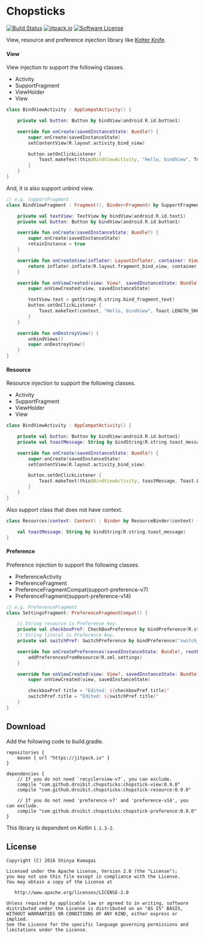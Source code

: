 # Chopsticks

[![Build Status](https://travis-ci.org/droibit/chopsticks.svg?branch=develop)](https://travis-ci.org/droibit/chopsticks) [![jitpack.io](https://jitpack.io/v/droibit/chopsticks.svg)](https://jitpack.io/#droibit/chopsticks) [![Software License](https://img.shields.io/badge/license-Apache%202.0-brightgreen.svg)](https://github.com/droibit/chopstics/blob/develop/LICENSE)

View, resource and preference injection library like [Kotter Knife](https://github.com/JakeWharton/kotterknife).

#### View

View injection to support the following classes.

* Activity
* SupportFragment
* ViewHolder
* View

```kotlin
class BindViewActivity : AppCompatActivity() {

    private val button: Button by bindView(android.R.id.button1)

    override fun onCreate(savedInstanceState: Bundle?) {
        super.onCreate(savedInstanceState)
        setContentView(R.layout.activity_bind_view)

        button.setOnClickListener {
            Toast.makeText(this@BindViewActivity, "Hello, bindView", Toast.LENGTH_SHORT).show()
        }
    }
}
```
And, it is also support unbind view.  

```kotlin
// e.g. SupportFragment
class BindViewFragment : Fragment(), Binder<Fragment> by SupportFragmentViewBinder() {

    private val textView: TextView by bindView(android.R.id.text1)
    private val button: Button by bindView(android.R.id.button1)

    override fun onCreate(savedInstanceState: Bundle?) {
        super.onCreate(savedInstanceState)
        retainInstance = true
    }

    override fun onCreateView(inflater: LayoutInflater, container: ViewGroup?, savedInstanceState: Bundle?): View {
        return inflater.inflate(R.layout.fragment_bind_view, container, false)
    }

    override fun onViewCreated(view: View?, savedInstanceState: Bundle?) {
        super.onViewCreated(view, savedInstanceState)

        textView.text = getString(R.string.bind_fragment_text)
        button.setOnClickListener {
            Toast.makeText(context, "Hello, bindView", Toast.LENGTH_SHORT).show()
        }
    }

    override fun onDestroyView() {
        unbindViews()
        super.onDestroyView()
    }
}
```

#### Resource

Resource injection to support the following classes.

* Activity
* SupportFragment
* ViewHolder
* View

```kotlin
class BindViewActivity : AppCompatActivity() {

    private val button: Button by bindView(android.R.id.button1)
    private val toastMessage: String by bindString(R.string.toast_message)

    override fun onCreate(savedInstanceState: Bundle?) {
        super.onCreate(savedInstanceState)
        setContentView(R.layout.activity_bind_view)

        button.setOnClickListener {
            Toast.makeText(this@BindViewActivity, toastMessage, Toast.LENGTH_SHORT).show()
        }
    }
}
```

Also support class that does not have context.

```kotlin
class Resources(context: Context) : Binder by ResourceBinder(context) {

    val toastMessage: String by bindString(R.string.toast_message)
}
```

#### Preference

Preference injection to support the following classes.

* PreferenceActivity
* PreferenceFragment
* PreferenceFragmentCompat(support-preference-v7)
* PreferenceFragment(support-preference-v14)

```kotlin
// e.g. PreferenceFragment
class SettingsFragment: PreferenceFragmentCompat() {

    // String resource is Preference key.
    private val checkboxPref: CheckBoxPreference by bindPreference(R.string.key_checkbox_preference)
    // String literal is Preference key.
    private val switchPref: SwitchPreference by bindPreference("switch_preference")

    override fun onCreatePreferences(savedInstanceState: Bundle?, rootKey: String?) {
        addPreferencesFromResource(R.xml.settings)
    }

    override fun onViewCreated(view: View?, savedInstanceState: Bundle?) {
        super.onViewCreated(view, savedInstanceState)

        checkboxPref.title = "Edited: ${checkboxPref.title}"
        switchPref.title = "Edited: ${switchPref.title}"
    }
}
```
## Download

Add the following code to build.gradle.

```
repositories {
    maven { url "https://jitpack.io" }
}

dependencies {
    // If you do not need `recyclerview-v7`, you can exclude.
    compile "com.github.droibit.chopsticks:chopstick-view:0.9.0"
    compile "com.github.droibit.chopsticks:chopstick-resource:0.9.0"

    // If you do not need 'preference-v7' and 'preference-v14', you can exclude.
    compile "com.github.droibit.chopsticks:chopstick-preference:0.8.0"
}
```

This library is dependent on Kotlin `1.1.3-2`.

## License

    Copyright (C) 2016 Shinya Kumagai

    Licensed under the Apache License, Version 2.0 (the "License");
    you may not use this file except in compliance with the License.
    You may obtain a copy of the License at

       http://www.apache.org/licenses/LICENSE-2.0

    Unless required by applicable law or agreed to in writing, software
    distributed under the License is distributed on an "AS IS" BASIS,
    WITHOUT WARRANTIES OR CONDITIONS OF ANY KIND, either express or implied.
    See the License for the specific language governing permissions and
    limitations under the License.
